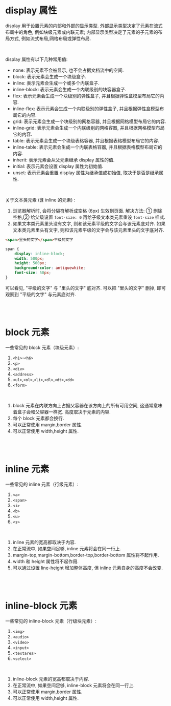 # display 属性

display 用于设置元素的内部和外部的显示类型. 外部显示类型决定了元素在流式布局中的角色, 例如块级元素或内联元素; 内部显示类型决定了元素的子元素的布局方式, 例如流式布局,网格布局或弹性布局.

<br>

display 属性有以下几种常用值:

-   none: 表示元素不会被显示, 也不会占据文档流中的空间.
-   block: 表示元素会生成一个块级盒子.
-   inline: 表示元素会生成一个或多个内联盒子.
-   inline-block: 表示元素会生成一个内联级别的块容器盒子.
-   flex: 表示元素会生成一个块级别的弹性盒子, 并且根据弹性盒模型布局它的内容.
-   inline-flex: 表示元素会生成一个内联级别的弹性盒子, 并且根据弹性盒模型布局它的内容.
-   grid: 表示元素会生成一个块级别的网格容器, 并且根据网格模型布局它的内容.
-   inline-grid: 表示元素会生成一个内联级别的网格容器, 并且根据网格模型布局它的内容.
-   table: 表示元素会生成一个块级表格容器, 并且根据表格模型布局它的内容.
-   inline-table: 表示元素会生成一个内联表格容器, 并且根据表格模型布局它的内容.
-   inherit: 表示元素会从父元素继承 display 属性的值.
-   initial: 表示元素会设置 display 属性为初始值.
-   unset: 表示元素会重置 display 属性为继承值或初始值, 取决于是否是继承属性.

<br>

关于文本类元素 (含 inline 的元素) :

1.  浏览器解析时, 会将分隔符解析成空格 (6px) 生效到页面.
    解决方法: ① 删除空格,② 给父级设置 `font-size: 0` 再给子级文本类元素重设 `font-size` 样式.
2.  如果文本类元素里头没有文字, 则和该元素平级的文字会与该元素底对齐.
    如果文本类元素里头有文字, 则和该元素平级的文字会与该元素里头的文字底对齐.

```html
<span>里头的文字</span>平级的文字
```

```css
span {
    display: inline-block;
    width: 500px;
    height: 500px;
    background-color: antiquewhite;
    font-size: 50px;
}
```

可以看见, "平级的文字" 与 "里头的文字" 底对齐. 可以把 "里头的文字" 删掉, 即可观察到 "平级的文字" 与元素底对齐.

<br><br>

# block 元素

一些常见的 block 元素（块级元素）:

1.  `<h1>`-`<h6>`
2.  `<p>`
3.  `<div>`
4.  `<address>`
5.  `<ul>`,`<ol>`,`<li>`,`<dl>`,`<dt>`,`<dd>`
6.  `<form>`

<br>

1.  block 元素在内联方向上占据父容器在该方向上的所有可用空间, 这通常意味着盒子会和父容器一样宽. 高度取决于元素的内容.
2.  每个 block 元素都会换行.
3.  可以正常使用 margin,border 属性.
4.  可以正常使用 width,height 属性.

<br><br>

# inline 元素

一些常见的 inline 元素（行级元素）:

1.  `<a>`
2.  `<span>`
3.  `<i>`
4.  `<b>`
5.  `<u>`
6.  `<s>`

<br>

1. inline 元素的宽高都取决于内容.
2. 在正常流中, 如果空间足够, inline 元素将会在同一行上.
3. margin-top,margin-bottom,border-top,border-bottom 属性将不起作用.
4. width 和 height 属性将不起作用.
5. 可以通过设置 line-height 增加整体高度, 但 inline 元素自身的高度不会改变.

<br><br>

# inline-block 元素

一些常见的 inline-block 元素（行级块元素）:

1.  `<img>`
2.  `<audio>`
3.  `<video>`
4.  `<input>`
5.  `<textarea>`
6.  `<select>`

<br>

1. inline-block 元素的宽高都取决于内容.
2. 在正常流中, 如果空间足够, inline-block 元素将会在同一行上.
3. 可以正常使用 margin,border 属性.
4. 可以正常使用 width,height 属性.

<br>

